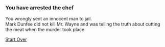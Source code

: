 ### You have arrested the chef
You wrongly sent an innocent man to jail.  
Mark Dunfee did not kill Mr. Wayne and was telling the truth about cutting the meat when the murder took place.

[Start Over](../intro.md)
